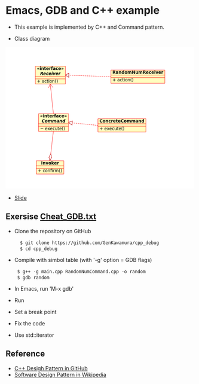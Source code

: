# Emacs, GDB and C++ example

* This example is implemented by C++ and Command pattern. 

* Class diagram 

![Class diagram of codes](classdiagram_command2.png)



* [Slide](slide/gdb_exercise.pdf)


## Exersise [Cheat_GDB.txt](https://raw.githubusercontent.com/GenKawamura/cpp_debug/master/Cheat_GDB.txt)

 * Clone the repository on GitHub

   	     $ git clone https://github.com/GenKawamura/cpp_debug
	     $ cd cpp_debug

 * Compile with simbol table (with '-g' option = GDB flags)

   	    $ g++ -g main.cpp RandomNumCommand.cpp -o random
	    $ gdb random

 * In Emacs, run 'M-x gdb'

 * Run
 * Set a break point
 * Fix the code
 * Use std::iterator


## Reference

* [C++ Desigh Pattern in GitHub](https://github.com/JakubVojvoda/design-patterns-cpp)
* [Software Design Pattern in Wikipedia](https://en.wikipedia.org/wiki/Software_design_pattern)
